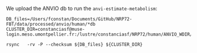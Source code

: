 
We upload the ANVIO db to run the `anvi-estimate-metabolism`:

	DB_files=/Users/fconstan/Documents/GitHub/NRP72-FBT/data/processed/anvio/human/*db
	CLUSTER_DIR=constanciasf@muse-login.meso.umontpellier.fr:/lustre/constanciasf/NRP72/human/ANVIO_WDIR/
	
	rsync 	-rv -P --checksum ${DB_files} ${CLUSTER_DIR}

